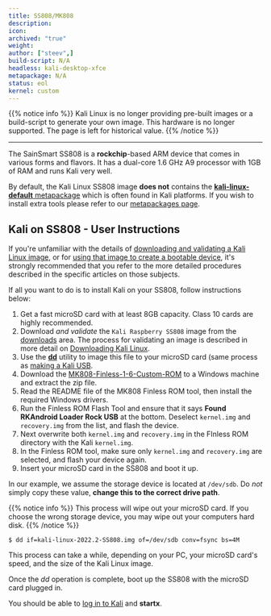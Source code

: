 ```yaml
---
title: SS808/MK808
description:
icon:
archived: "true"
weight:
author: ["steev",]
build-script: N/A
headless: kali-desktop-xfce
metapackage: N/A
status: eol
kernel: custom
---
```


{{% notice info %}}
Kali Linux is no longer providing pre-built images or a build-script to generate your own image.
This hardware is no longer supported.
The page is left for historical value.
{{% /notice %}}

- - -

<!-- @g0tmi1k: How does MK808 come into it -->
The SainSmart SS808 is a **rockchip**-based ARM device that comes in various forms and flavors. It has a dual-core 1.6 GHz A9 processor with 1GB of RAM and runs Kali very well.

By default, the Kali Linux SS808 image **does not** contains the [**kali-linux-default** metapackage](/docs/general-use/metapackages/) which is often found in Kali platforms. If you wish to install extra tools please refer to our [metapackages page](/docs/general-use/metapackages/).

## Kali on SS808 - User Instructions

If you're unfamiliar with the details of [downloading and validating a Kali Linux image](/docs/introduction/download-official-kali-linux-images/), or for [using that image to create a bootable device](/docs/usb/live-usb-install-with-windows/), it's strongly recommended that you refer to the more detailed procedures described in the specific articles on those subjects.

If all you want to do is to install Kali on your SS808, follow instructions below:

1. Get a fast microSD card with at least 8GB capacity. Class 10 cards are highly recommended.
2. Download _and validate_ the `Kali Raspberry SS808` image from the [downloads](https://www.offensive-security.com/kali-linux-arm-images/) area. The process for validating an image is described in more detail on [Downloading Kali Linux](/docs/introduction/download-official-kali-linux-images/).
3. Use the **[dd](https://packages.debian.org/testing/dd)** utility to image this file to your microSD card (same process as [making a Kali USB](/docs/usb/live-usb-install-with-windows/).
4. Download the [MK808-Finless-1-6-Custom-ROM](https://forum.freaktab.com/?3207-NEW-MK808-Finless-1-6-Custom-ROM) to a Windows machine and extract the zip file.
5. Read the README file of the MK808 Finless ROM tool, then install the required Windows drivers.
6. Run the Finless ROM Flash Tool and ensure that it says **Found RKAndroid Loader Rock USB** at the bottom. Deselect `kernel.img` and `recovery.img` from the list, and flash the device.
7. Next overwrite both `kernel.img` and `recovery.img` in the FInless ROM directory with the Kali `kernel.img`.
8. In the Finless ROM tool, make sure only `kernel.img` and `recovery.img` are selected, and flash your device again.
9. Insert your microSD card in the SS808 and boot it up.

In our example, we assume the storage device is located at `/dev/sdb`. Do _not_ simply copy these value, **change this to the correct drive path**.

{{% notice info %}}
This process will wipe out your microSD card. If you choose the wrong storage device, you may wipe out your computers hard disk.
{{% /notice %}}

```console
$ dd if=kali-linux-2022.2-SS808.img of=/dev/sdb conv=fsync bs=4M
```

This process can take a while, depending on your PC, your microSD card's speed, and the size of the Kali Linux image.

Once the _dd_ operation is complete, boot up the SS808 with the microSD card plugged in.

You should be able to [log in to Kali](/docs/introduction/default-credentials/) and **startx**.
